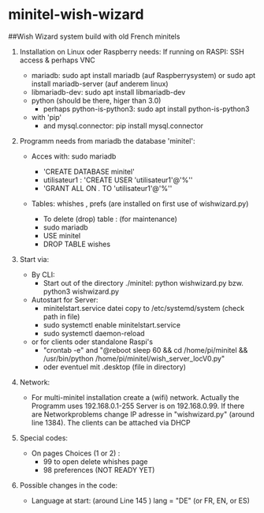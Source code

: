 # minitel-wish-wizard
##Wish Wizard system build with old French minitels

1. Installation on Linux oder Raspberry
needs: If running on RASPI: SSH access & perhaps VNC
    - mariadb: sudo apt install mariadb (auf Raspberrysystem) or sudo apt install mariadb-server (auf anderem linux) 
    - libmariadb-dev: sudo apt install libmariadb-dev 
    - python (should be there, higer than  3.0)
        - perhaps python-is-python3: sudo apt install python-is-python3
     - with 'pip' 
        - and mysql.connector: pip install mysql.connector

2. Programm needs from mariadb the database 'minitel':
    - Acces with: sudo mariadb
        - 'CREATE DATABASE minitel'
        - utilisateur1 : 'CREATE USER 'utilisateur1'@'%''
        - 'GRANT ALL ON *.* TO 'utilisateur1'@'%''
    
    - Tables: whishes , prefs (are installed on first use of wishwizard.py)
        - To delete (drop) table : (for maintenance)
        - sudo mariadb
        - USE minitel
        - DROP TABLE wishes

3. Start via:
    - By CLI:
        - Start out of the directory ./minitel: python wishwizard.py bzw. python3 wishwizard.py
    - Autostart for Server:
        - minitelstart.service datei copy to /etc/systemd/system (check path in file)
        - sudo systemctl enable minitelstart.service
        - sudo systemctl daemon-reload
    - or for clients oder standalone Raspi's
        - "crontab -e" and "@reboot sleep 60 && cd /home/pi/minitel && /usr/bin/python /home/pi/minitel/wish_server_locV0.py"
        - oder eventuel mit .desktop  (file in directory)
   
4. Network:
    - For multi-minitel installation  create a (wifi) network. Actually the  Programm uses  192.168.0.1-255
    Server is on 192.168.0.99. If there are Networkproblems change IP adresse in "wishwizard.py" (around line 1384).
    The clients can be attached via DHCP

5. Special codes: 
    - On pages Choices (1 or 2) :
        - 99 to open delete whishes page
        - 98 preferences (NOT READY YET)
6. Possible changes in the code:
    - Language at start: (around Line 145 ) lang = "DE" (or FR, EN, or ES)
